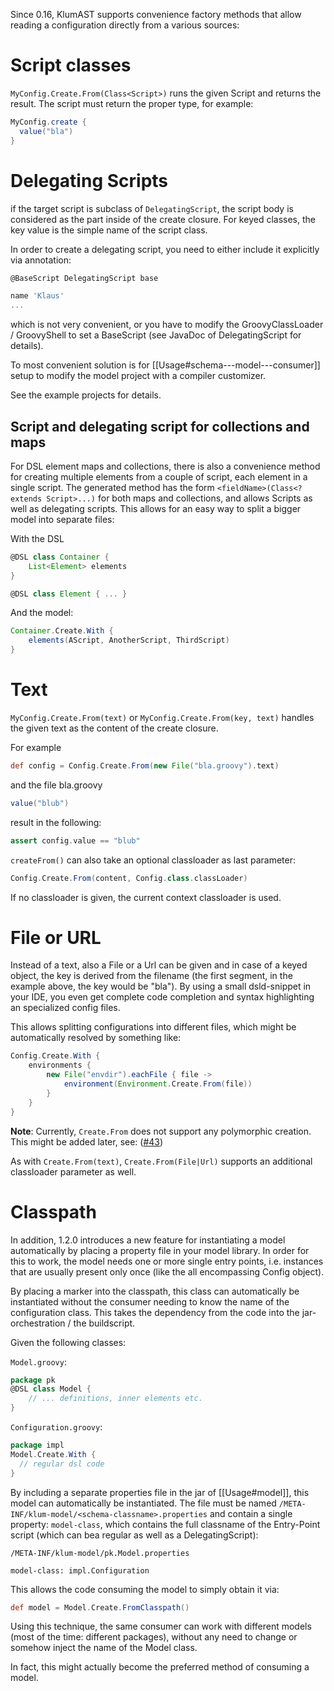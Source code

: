 Since 0.16, KlumAST supports convenience factory methods that allow reading a configuration directly from a various sources:

# Script classes

`MyConfig.Create.From(Class<Script>)` runs the given Script and returns the result. The script must return the
proper type, for example:

```groovy
MyConfig.create {
  value("bla")
}
```

# Delegating Scripts

if the target script is subclass of `DelegatingScript`, the script body is considered as the part inside of the 
create closure. For keyed classes, the key value is the simple name of the script class.

In order to create a delegating script, you need to either include it explicitly via annotation: 

```groovy
@BaseScript DelegatingScript base

name 'Klaus'
...
```

which is not very convenient, or you have to modify the GroovyClassLoader / GroovyShell to set a BaseScript (see
JavaDoc of DelegatingScript for details).

To most convenient solution is for [[Usage#schema---model---consumer]] setup to modify the model project with a compiler customizer.

See the example projects for details.

## Script and delegating script for collections and maps

For DSL element maps and collections, there is also a convenience method for creating multiple elements
from a couple of script, each element in a single script. The generated method has the form 
`<fieldName>(Class<? extends Script>...)` for both maps and collections, and allows Scripts as well 
as delegating scripts. This allows for an easy way to split a bigger model into separate files:

With the DSL

```groovy
@DSL class Container {
    List<Element> elements
}

@DSL class Element { ... }
```

And the model:

```groovy
Container.Create.With {
    elements(AScript, AnotherScript, ThirdScript)
}
```


# Text
`MyConfig.Create.From(text)` or `MyConfig.Create.From(key, text)` handles the given text as the content of the create 
closure.

For example

```groovy
def config = Config.Create.From(new File("bla.groovy").text)
```

and the file bla.groovy
```groovy
value("blub")
```

result in the following:

```groovy
assert config.value == "blub"
```

`createFrom()` can also take an optional classloader as last parameter:

```groovy
Config.Create.From(content, Config.class.classLoader)
```

If no classloader is given, the current context classloader is used.


# File or URL

Instead of a text, also a File or a Url can be given and in case of a keyed object, the key is derived from the filename 
(the first segment, in the example above, the key would be "bla"). By using a small dsld-snippet in your IDE, you even 
get complete code completion and syntax highlighting an specialized config files.

This allows splitting configurations into different files, which might be automatically resolved by something like:
 
```groovy
Config.Create.With {
    environments {
        new File("envdir").eachFile { file -> 
            environment(Environment.Create.From(file)) 
        }    
    }
}
```
 
__Note__: Currently, `Create.From` does not support any polymorphic creation. This might be added later,
 see: ([#43](https://github.com/klum-dsl/klum-core/issues/43))

As with `Create.From(text)`, `Create.From(File|Url)` supports an additional classloader parameter as well.

# Classpath

In addition, 1.2.0 introduces a new feature for instantiating a model automatically by placing
a property file in your model library. In order for this to work, the model needs one or more single
entry points, i.e. instances that are usually present only once (like the all encompassing Config object).

By placing a marker into the classpath, this class can automatically be instantiated without the consumer needing
to know the name of the configuration class. This takes the dependency from the code into the jar-orchestration /
the buildscript.

Given the following classes:

`Model.groovy`:
```groovy
package pk
@DSL class Model {
    // ... definitions, inner elements etc.
}

```

`Configuration.groovy`:
```groovy
package impl
Model.Create.With {
  // regular dsl code
}
```

By including a separate properties file in the jar of [[Usage#model]], this model
can automatically be instantiated. The file must be named `/META-INF/klum-model/<schema-classname>.properties`
and contain a single property: `model-class`, which contains the full classname of the Entry-Point script (which
can bea regular as well as a DelegatingScript):

`/META-INF/klum-model/pk.Model.properties`
```properties
model-class: impl.Configuration
```

This allows the code consuming the model to simply obtain it via:

```groovy
def model = Model.Create.FromClasspath()
```

Using this technique, the same consumer can work with different models (most of the time: different packages),
without any need to change or somehow inject the name of the Model class.

In fact, this might actually become the preferred method of consuming a model.
